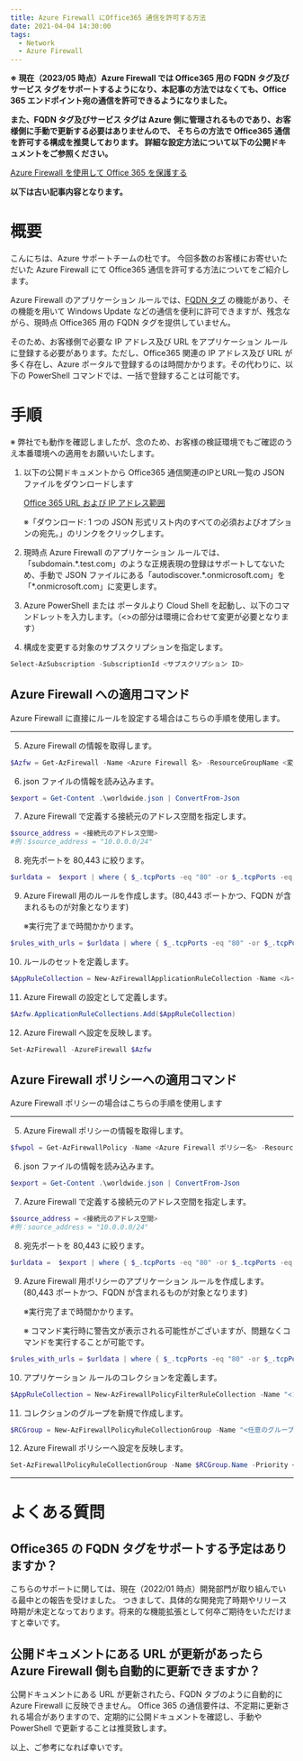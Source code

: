 ```yaml
---
title: Azure Firewall にOffice365 通信を許可する方法
date: 2021-04-04 14:30:00
tags:
  - Network
  - Azure Firewall
---
```

**※ 現在（2023/05 時点）Azure Firewall では Office365 用の FQDN タグ及びサービス タグをサポートするようになり、本記事の方法ではなくても、Office 365 エンドポイント宛の通信を許可できるようになりました。**

**また、FQDN タグ及びサービス タグは Azure 側に管理されるものであり、お客様側に手動で更新する必要はありませんので、
そちらの方法で Office365 通信を許可する構成を推奨しております。
詳細な設定方法について以下の公開ドキュメントをご参照ください。**

[Azure Firewall を使用して Office 365 を保護する](https://learn.microsoft.com/ja-jp/azure/firewall/protect-office-365)

**以下は古い記事内容となります。**

# 概要

こんにちは、Azure サポートチームの杜です。
今回多数のお客様にお寄せいただいた Azure Firewall にて Office365 通信を許可する方法についてをご紹介します。

Azure Firewall のアプリケーション ルールでは、[FQDN タブ](https://docs.microsoft.com/ja-jp/azure/firewall/fqdn-tags) の機能があり、その機能を用いて Windows Update などの通信を便利に許可できますが、残念ながら、現時点 Office365 用の FQDN タグを提供していません。

そのため、お客様側で必要な IP アドレス及び URL をアプリケーション ルールに登録する必要があります。ただし、Office365 関連の IP アドレス及び URL が多く存在し、Azure ポータルで登録するのは時間かかります。その代わりに、以下の PowerShell コマンドでは、一括で登録することは可能です。

# 手順

※ 弊社でも動作を確認しましたが、念のため、お客様の検証環境でもご確認のうえ本番環境への適用をお願いいたします。

1. 以下の公開ドキュメントから Office365 通信関連のIPとURL一覧の JSON ファイルをダウンロードします

    [Office 365 URL および IP アドレス範囲](https://docs.microsoft.com/ja-jp/microsoft-365/enterprise/urls-and-ip-address-ranges?view=o365-worldwide)

    ※「ダウンロード: 1 つの JSON 形式リスト内のすべての必須およびオプションの宛先。」のリンクをクリックします。

2. 現時点 Azure Firewall のアプリケーション ルールでは、「subdomain.\*.test.com」のような正規表現の登録はサポートしてないため、手動で JSON ファイルにある「autodiscover.\*.onmicrosoft.com」を「\*.onmicrosoft.com」に変更します。

3. Azure PowerShell または ポータルより Cloud Shell を起動し、以下のコマンドレットを入力します。（<>の部分は環境に合わせて変更が必要となります）

4. 構成を変更する対象のサブスクリプションを指定します。
```powershell
Select-AzSubscription -SubscriptionId <サブスクリプション ID>
```

## Azure Firewall への適用コマンド

Azure Firewall に直接にルールを設定する場合はこちらの手順を使用します。

---

5. Azure Firewall の情報を取得します。
```powershell
$Azfw = Get-AzFirewall -Name <Azure Firewall 名> -ResourceGroupName <変更対象のリソースグループ>
```

6. json ファイルの情報を読み込みます。
```powershell
$export = Get-Content .\worldwide.json | ConvertFrom-Json
```
 
7. Azure Firewall で定義する接続元のアドレス空間を指定します。
```powershell
$source_address = <接続元のアドレス空間>
#例：$source_address = "10.0.0.0/24"
```

8.  宛先ポートを 80,443 に絞ります。
```powershell
$urldata =  $export | where { $_.tcpPorts -eq "80" -or $_.tcpPorts -eq "443" -or $_.tcpPorts  -eq "80,443" }
```

9.  Azure Firewall 用のルールを作成します。(80,443 ポートかつ、FQDN が含まれるものが対象となります) 
    
    ※実行完了まで時間かかります。
```powershell
$rules_with_urls = $urldata | where { $_.tcpPorts -eq "80" -or $_.tcpPorts -eq "443" -or $_.tcpPorts  -eq "80,443" } | where { $_.urls } | foreach { New-AzFirewallApplicationRule -Name "Allow-$($_.ServiceAreaDisplayName.replace(' ', ''))-$($_.id)" -SourceAddress $source_address -Protocol http, https -TargetFqdn $_.urls }
```

10. ルールのセットを定義します。
```powershell
$AppRuleCollection = New-AzFirewallApplicationRuleCollection -Name <ルール名> -Priority <優先度> -Rule $rules_with_urls -ActionType "Allow"
```

11. Azure Firewall の設定として定義します。
```powershell
$Azfw.ApplicationRuleCollections.Add($AppRuleCollection)
```

12. Azure Firewall へ設定を反映します。
```powershell
Set-AzFirewall -AzureFirewall $Azfw
```


## Azure Firewall ポリシーへの適用コマンド

Azure Firewall ポリシーの場合はこちらの手順を使用します

---

5.  Azure Firewall ポリシーの情報を取得します。
```powershell
$fwpol = Get-AzFirewallPolicy -Name <Azure Firewall ポリシー名> -ResourceGroupName <リソースグループ名> 
```

6. json ファイルの情報を読み込みます。
```powershell
$export = Get-Content .\worldwide.json | ConvertFrom-Json
```
 
7. Azure Firewall で定義する接続元のアドレス空間を指定します。
```powershell
$source_address = <接続元のアドレス空間>
#例：source_address = "10.0.0.0/24"
```

8.  宛先ポートを 80,443 に絞ります。
```powershell
$urldata =  $export | where { $_.tcpPorts -eq "80" -or $_.tcpPorts -eq "443" -or $_.tcpPorts  -eq "80,443" }
```

9.  Azure Firewall 用ポリシーのアプリケーション ルールを作成します。(80,443 ポートかつ、FQDN が含まれるものが対象となります) 
  
    ※実行完了まで時間かかります。
    
    ※ コマンド実行時に警告文が表示される可能性がございますが、問題なくコマンドを実行することが可能です。

```powershell
$rules_with_urls = $urldata | where { $_.tcpPorts -eq "80" -or $_.tcpPorts -eq "443" -or $_.tcpPorts  -eq "80,443" } | where { $_.urls } | foreach { New-AzFirewallPolicyApplicationRule -Name "Allow-$($_.ServiceAreaDisplayName.replace(' ', ''))-$($_.id)" -SourceAddress $source_address -Protocol http, https -TargetFqdn $_.urls }
```


10. アプリケーション ルールのコレクションを定義します。
```powershell
$AppRuleCollection = New-AzFirewallPolicyFilterRuleCollection -Name "<コレクション名>" -Priority <優先度> -Rule $rules_with_urls -ActionType "Allow"
```

11. コレクションのグループを新規で作成します。
```powershell
$RCGroup = New-AzFirewallPolicyRuleCollectionGroup -Name "<任意のグループ名>" -Priority <優先度> -FirewallPolicyObject $fwpol
```

12. Azure Firewall ポリシーへ設定を反映します。
```powershell
Set-AzFirewallPolicyRuleCollectionGroup -Name $RCGroup.Name -Priority <優先度> -RuleCollection $AppRuleCollection -FirewallPolicyObject $fwpol
```

---

# よくある質問

## Office365 の FQDN タグをサポートする予定はありますか？
こちらのサポートに関しては、現在（2022/01 時点）開発部門が取り組んでいる最中との報告を受けました。
つきまして、具体的な開発完了時期やリリース時期が未定となっております。将来的な機能拡張として何卒ご期待をいただけますと幸いです。

## 公開ドキュメントにある URL が更新があったら Azure Firewall 側も自動的に更新できますか？
公開ドキュメントにある URL が更新されたら、FQDN タブのように自動的に Azure Firewall に反映できません。
Office 365 の通信要件は、不定期に更新される場合がありますので、定期的に公開ドキュメントを確認し、手動や PowerShell で更新することは推奨致します。

以上、ご参考になれば幸いです。